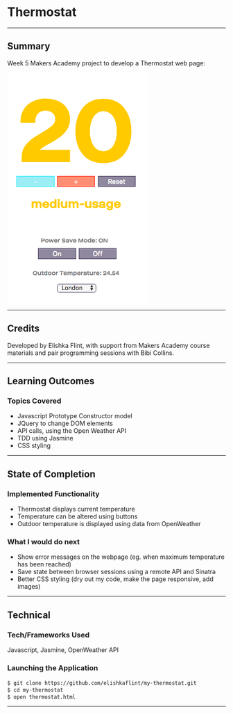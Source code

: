 # Thermostat
___

## Summary

Week 5 Makers Academy project to develop a Thermostat web page:<br>

![sneak preview](https://github.com/elishkaflint/my-thermostat/blob/master/Preview.png)
___

## Credits

Developed by Elishka Flint, with support from Makers Academy course materials and pair programming sessions with Bibi Collins.
___

## Learning Outcomes

### Topics Covered

* Javascript Prototype Constructor model
* JQuery to change DOM elements
* API calls, using the Open Weather API
* TDD using Jasmine
* CSS styling

___

## State of Completion

### Implemented Functionality

* Thermostat displays current temperature
* Temperature can be altered using buttons
* Outdoor temperature is displayed using data from OpenWeather

### What I would do next

* Show error messages on the webpage (eg. when maximum temperature has been reached)
* Save state between browser sessions using a remote API and Sinatra
* Better CSS styling (dry out my code, make the page responsive, add images)

___

## Technical

### Tech/Frameworks Used

Javascript, Jasmine, OpenWeather API

### Launching the Application

```
$ git clone https://github.com/elishkaflint/my-thermostat.git
$ cd my-thermostat
$ open thermostat.html
```
____
